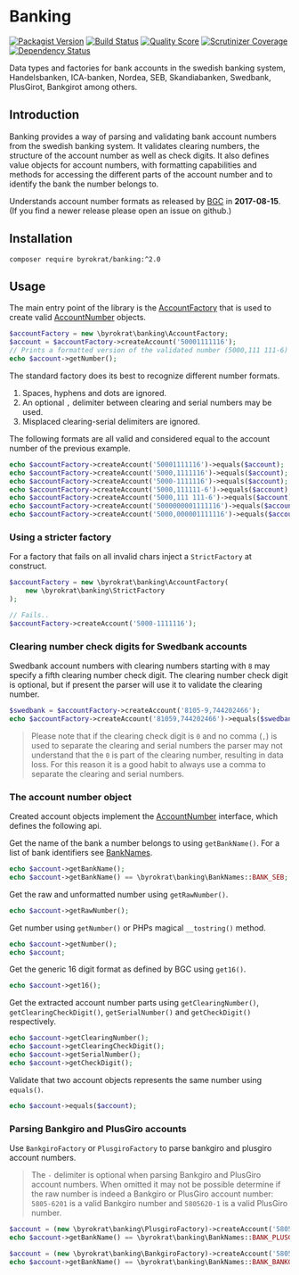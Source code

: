 # Banking

[![Packagist Version](https://img.shields.io/packagist/v/byrokrat/banking.svg?style=flat-square)](https://packagist.org/packages/byrokrat/banking)
[![Build Status](https://img.shields.io/travis/byrokrat/banking/master.svg?style=flat-square)](https://travis-ci.org/byrokrat/banking)
[![Quality Score](https://img.shields.io/scrutinizer/g/byrokrat/banking.svg?style=flat-square)](https://scrutinizer-ci.com/g/byrokrat/banking)
[![Scrutinizer Coverage](https://img.shields.io/scrutinizer/coverage/g/byrokrat/banking.svg?style=flat-square)](https://scrutinizer-ci.com/g/byrokrat/banking/?branch=master)
[![Dependency Status](https://img.shields.io/gemnasium/byrokrat/banking.svg?style=flat-square)](https://gemnasium.com/byrokrat/banking)

Data types and factories for bank accounts in the swedish banking system,
Handelsbanken, ICA-banken, Nordea, SEB, Skandiabanken, Swedbank, PlusGirot,
Bankgirot among others.

## Introduction

Banking provides a way of parsing and validating bank account numbers from the
swedish banking system. It validates clearing numbers, the structure of the
account number as well as check digits. It also defines value objects for account
numbers, with formatting capabilities and methods for accessing the different
parts of the account number and to identify the bank the number belongs to.

Understands account number formats as released by [BGC](https://www.bankgirot.se/globalassets/dokument/anvandarmanualer/bankernaskontonummeruppbyggnad_anvandarmanual_sv.pdf) in **2017-08-15**. (If you find a newer release please open an issue on github.)

## Installation

```shell
composer require byrokrat/banking:^2.0
```

## Usage

The main entry point of the library is the [AccountFactory](/src/AccountFactory.php)
that is used to create valid [AccountNumber](/src/AccountNumber.php) objects.

<!--
    @example factory
    @expectOutput "5000,111 111-6"
-->
```php
$accountFactory = new \byrokrat\banking\AccountFactory;
$account = $accountFactory->createAccount('50001111116');
// Prints a formatted version of the validated number (5000,111 111-6)
echo $account->getNumber();
```

The standard factory does its best to recognize different number formats.

1. Spaces, hyphens and dots are ignored.
1. An optional `,` delimiter between clearing and serial numbers may be used.
1. Misplaced clearing-serial delimiters are ignored.

The following formats are all valid and considered equal to the account number
of the previous example.

<!--
    @example formats
    @include factory
    @expectOutput /1+$/
-->
```php
echo $accountFactory->createAccount('50001111116')->equals($account);
echo $accountFactory->createAccount('5000,1111116')->equals($account);
echo $accountFactory->createAccount('5000-1111116')->equals($account);
echo $accountFactory->createAccount('5000,111111-6')->equals($account);
echo $accountFactory->createAccount('5000,111 111-6')->equals($account);
echo $accountFactory->createAccount('5000000001111116')->equals($account);
echo $accountFactory->createAccount('5000,000001111116')->equals($account);
```

### Using a stricter factory

For a factory that fails on all invalid chars inject a `StrictFactory` at construct.

<!--
    @example StrictFactory
    @expectError
-->
```php
$accountFactory = new \byrokrat\banking\AccountFactory(
    new \byrokrat\banking\StrictFactory
);

// Fails..
$accountFactory->createAccount('5000-1111116');
```

### Clearing number check digits for Swedbank accounts

Swedbank account numbers with clearing numbers starting with `8` may specify a
fifth clearing number check digit. The clearing number check digit is optional,
but if present the parser will use it to validate the clearing number.

<!--
    @example swedbank
    @include factory
    @expectOutput /1$/
-->
```php
$swedbank = $accountFactory->createAccount('8105-9,744202466');
echo $accountFactory->createAccount('81059,744202466')->equals($swedbank);
```

> Please note that if the clearing check digit is `0` and no comma (`,`) is used
> to separate the clearing and serial numbers the parser may not understand that
> the `0` is part of the clearing number, resulting in data loss. For this
> reason it is a good habit to always use a comma to separate the clearing and
> serial numbers.

### The account number object

Created account objects implement the [AccountNumber](/src/AccountNumber.php)
interface, which defines the following api.

Get the name of the bank a number belongs to using `getBankName()`. For a list
of bank identifiers see [BankNames](/src/BankNames.php).

<!--
    @example getBankName
    @include factory
    @expectOutput "/SEB1$/"
-->
```php
echo $account->getBankName();
echo $account->getBankName() == \byrokrat\banking\BankNames::BANK_SEB;
```

Get the raw and unformatted number using `getRawNumber()`.

<!--
    @example getRawNumber
    @include factory
    @expectOutput "/50001111116$/"
-->
```php
echo $account->getRawNumber();
```

Get number using `getNumber()` or PHPs magical `__tostring()` method.

<!--
    @example getNumber
    @include factory
    @expectOutput "/5000,111 111-65000,111 111-6$/"
-->
```php
echo $account->getNumber();
echo $account;
```

Get the generic 16 digit format as defined by BGC using `get16()`.

<!--
    @example get16
    @include factory
    @expectOutput "/5000000001111116$/"
-->
```php
echo $account->get16();
```

Get the extracted account number parts using `getClearingNumber()`,
`getClearingCheckDigit()`, `getSerialNumber()` and `getCheckDigit()`
respectively.

<!--
    @example parts
    @include factory
    @expectOutput "/50001111116$/"
-->
```php
echo $account->getClearingNumber();
echo $account->getClearingCheckDigit();
echo $account->getSerialNumber();
echo $account->getCheckDigit();
```

Validate that two account objects represents the same number using `equals()`.

<!--
    @example equals
    @include factory
    @expectOutput "/1$/"
-->
```php
echo $account->equals($account);
```

### Parsing Bankgiro and PlusGiro accounts

Use `BankgiroFactory` or `PlusgiroFactory` to parse bankgiro and plusgiro account numbers.

> The `-` delimiter is optional when parsing Bankgiro and PlusGiro account numbers.
> When omitted it may not be possible determine if the raw number is indeed a
> Bankgiro or PlusGiro account number: `5805-6201` is a valid Bankgiro number and
> `5805620-1` is a valid PlusGiro number.

<!--
    @example plusgiro
    @expectOutput 1
-->
```php
$account = (new \byrokrat\banking\PlusgiroFactory)->createAccount('58056201');
echo $account->getBankName() == \byrokrat\banking\BankNames::BANK_PLUSGIRO;
```

<!--
    @example bankgiro
    @expectOutput 1
-->
```php
$account = (new \byrokrat\banking\BankgiroFactory)->createAccount('58056201');
echo $account->getBankName() == \byrokrat\banking\BankNames::BANK_BANKGIRO;
```
